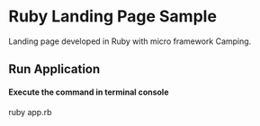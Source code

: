# Ruby Landing Page Sample
Landing page developed in Ruby with micro framework Camping.

## Run Application
#### Execute the command in terminal console
ruby app.rb
